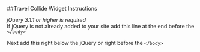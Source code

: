 ##Travel Collide Widget Instructions

*jQuery 3.1.1 or higher is required*  
If jQuery is not already added to your site add this line at the end before the `</body>`
    <script src="https://code.jquery.com/jquery-3.1.1.min.js"></script>  

Next add this right below the jQuery or right before the `</body>`
